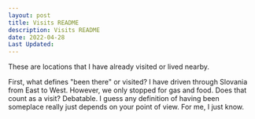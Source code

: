 ```yaml
---
layout: post
title: Visits README
description: Visits README
date: 2022-04-28
Last Updated: 
---
```

These are locations that I have already visited or lived nearby.  

First, what defines "been there" or visited?  I have driven through Slovania from East to West.  However, we only stopped for gas and food.  Does that count as a visit?  Debatable. I guess any definition of having been someplace really just depends on your point of view.  For me, I just know.

